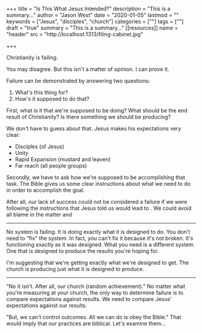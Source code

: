 +++
title = "Is This What Jesus Intended?"
description = "This is a summary..."
author = "Jason West"
date = "2020-01-05"
lastmod = ""
keywords = ["Jesus", "disciples", "church"]
categories = [""]
tags = [""]
draft = "true"
summary = "This is a summary..."
[[resources]]
  name = "header"
  src = "http://localhost:1313/filing-cabinet.jpg"

+++


Christianity is failing.

You may disagree. But this isn't a matter of opinion. I can prove it.

Failure can be demonstrated by answering two questions:

1. What's this thing for?
2. How's it supposed to do that?

First, what is it that we're supposed to be doing? What should be the end result of Christianity? Is there something we should be producing?

We don't have to guess about that. Jesus makes his expectations very clear:

- Disciples (of Jesus)
- Unity
- Rapid Expansion (mustard and leaven)
- Far reach (all people groups)


Secondly, we have to ask how we're supposed to be accomplishing that task. The Bible gives us some clear instructions about what we need to do in order to accomplish the goal.

After all, our lack of success could not be considered a failure if we were following the instructions that Jesus told us would lead to . We could avoid all blame in the matter and

---

No system is failing. It is doing exactly what it is designed to do. You don't need to "fix" the system. In fact, you can't fix it because it's not broken. It's functioning exactly as it was designed. What you need is a different system. One that is designed to produce the results you're hoping for.

I'm suggesting that we're getting exactly what we're designed to get. The church is producing just what it is designed to produce.

---


"No it isn't. After all, our church (random achievement)."
No matter what you're measuring at your church, the only way to determine failure is to compare expectations against results. We need to compare Jesus' expectations against our results.

"But, we can't control outcomes. All we can do is obey the Bible."
That would imply that our practices are biblical. Let's examine them...
